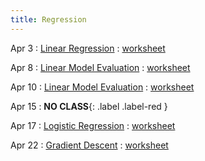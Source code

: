 ```yaml
---
title: Regression
---
```


Apr 3 
: [Linear Regression](https://github.com/gallettilance/Data-Science-Fundamentals/raw/main/lecture_18/18_Linear_Regression.pdf) 
  : [worksheet](https://github.com/gallettilance/Data-Science-Fundamentals/blob/main/lecture_18/worksheet_18.ipynb) 

Apr 8 
: [Linear Model Evaluation](https://github.com/gallettilance/Data-Science-Fundamentals/raw/main/lecture_19/19_Linear_Model_Evaluation.pdf) 
  : [worksheet](https://github.com/gallettilance/Data-Science-Fundamentals/blob/main/lecture_19/worksheet_19.ipynb) 


Apr 10 
: [Linear Model Evaluation](https://github.com/gallettilance/Data-Science-Fundamentals/raw/main/lecture_20/20_Linear_Model_Evaluation.pdf)
  : [worksheet](https://github.com/gallettilance/Data-Science-Fundamentals/blob/main/lecture_20/worksheet_20.ipynb)

Apr 15 
: **NO CLASS**{: .label .label-red } 

Apr 17
: [Logistic Regression](https://github.com/gallettilance/Data-Science-Fundamentals/raw/main/lecture_21/21_Logistic_Regression.pdf) 
  : [worksheet](https://github.com/gallettilance/Data-Science-Fundamentals/blob/main/lecture_21/worksheet_21.ipynb) 

Apr 22
: [Gradient Descent](https://github.com/gallettilance/Data-Science-Fundamentals/raw/main/lecture_22/22_Gradient_Descent.pdf) 
  : [worksheet](https://github.com/gallettilance/Data-Science-Fundamentals/blob/main/lecture_22/worksheet_22.ipynb) 
